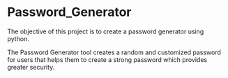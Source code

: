 # Password_Generator
The objective of this project is to create a password generator using python.

The Password Generator tool creates a random and customized password for users that helps them to create a strong password which provides greater security.
